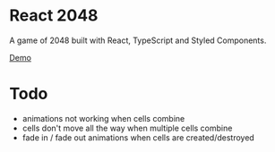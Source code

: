 # React 2048

A game of 2048 built with React, TypeScript and Styled Components.

[Demo](https://neilhsmith.github.io/react-2048/)

# Todo

- animations not working when cells combine
- cells don't move all the way when multiple cells combine
- fade in / fade out animations when cells are created/destroyed
